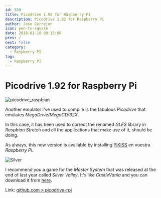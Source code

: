 ```yaml
---
id: 859
title: Picodrive 1.92 for Raspberry Pi
description: Picodrive 1.92 for Raspberry Pi
author: Jose Cerrejon
icon: pen-to-square
date: 2018-01-18 09:15:00
prev: /
next: false
category:
  - Raspberry PI
tag:
  - Raspberry PI
---
```


# Picodrive 1.92 for Raspberry Pi

![picodrive_raspbian](/images/2018/01/picodrive_raspbian.png)

Another emulator I've used to compile is the fabulous *Picodrive* that emulates *MegaDrive/MegaCD/32X*.

In this case, it has been used to correct the renamed *GLES* library in *Raspbian Stretch* and all the applications that make use of it, should be doing.

As always, this new version is available by installing [PiKISS](https://github.com/jmcerrejon/PiKISS) en vuestra *Raspberry Pi*.

![Silver](/images/2018/01/silver_valley.png)

I recommend you a game for the *Master System* that was released  at the end of last year called *Silver Valley*. It's like *CastleVania* and you can download it from [here](http://www.smspower.org/Homebrew/SilverValley-SMS).

Link: [github.com > picodrive-rpi](https://github.com/Chips-fr/picodrive-rpi)